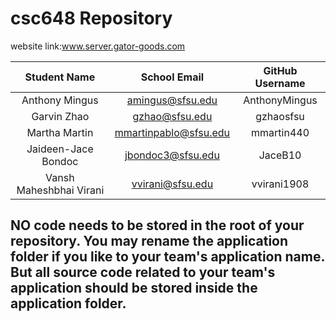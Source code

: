 # csc648 Repository

website link:www.server.gator-goods.com


| Student Name | School Email | GitHub Username |
|    :---:     |     :---:     |     :---:       |
| Anthony Mingus |        amingus@sfsu.edu       |     AnthonyMingus    |
|  Garvin Zhao   |        gzhao@sfsu.edu         |   gzhaosfsu          |
| Martha Martin  | mmartinpablo@sfsu.edu         |    mmartin440        |
| Jaideen-Jace Bondoc |        jbondoc3@sfsu.edu |        JaceB10       |
| Vansh Maheshbhai Virani |      vvirani@sfsu.edu |      vvirani1908    |

## NO code needs to be stored in the root of your repository. You may rename the application folder if you like to your team's application name. But all source code related to your team's application should be stored inside the application folder.
